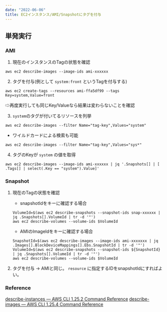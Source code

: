 ```yaml
---
date: "2022-06-06"
title: EC2インスタンス/AMI/Snapshotにタグを付与
---
```


## 単発実行
### AMI
1. 現在のインスタンスのTagの状態を確認
```
aws ec2 describe-images --image-ids ami-xxxxxx
```

2. タグを付与(例として `system:front` というTagを付与する)
```
aws ec2 create-tags --resources ami-ffa5df99 --tags Key=system,Value=front
```

⇨再度実行しても同じKey/Valueなら結果は変わらないことを確認

3. `system`のタグが付いてるリソースを列挙
```
aws ec2 describe-images --filter Name="tag-key",Values="system"
```
- ワイルドカードによる検索も可能
```
aws ec2 describe-images --filter Name="tag-key",Values="sys*"
```

4. タグのKeyが `system` の値を取得
```
aws ec2 describe-images --image-ids ami-xxxxxx | jq '.Snapshots[] | [ .Tags[] | select(.Key == "system").Value]'
```

### Snapshot
1. 現在のTagの状態を確認
	- snapshotIdをキーに確認する場合
	```
	VolumeId=$(aws ec2 describe-snapshots --snapshot-ids snap-xxxxxx | jq .Snapshots[].VolumeId | tr -d '"')
	aws ec2 describe-volumes --volume-ids $VolumeId
	```
	- AMIのImageIdをキーに確認する場合
	```
	SnapshotId=$(aws ec2 describe-images --image-ids ami-xxxxxxx | jq .Images[].BlockDeviceMappings[].Ebs.SnapshotId | tr -d '"')
	VolumeId=$(aws ec2 describe-snapshots --snapshot-ids ${SnapshotId} | jq .Snapshots[].VolumeId | tr -d '"')
	aws ec2 describe-volumes --volume-ids $VolumeId
	```

2. タグを付与
-> AMIと同じ。 `resource` に指定するIDをsnapshotIdにすればよい。

### Reference
[describe-instances — AWS CLI 1.25.2 Command Reference](https://docs.aws.amazon.com/cli/latest/reference/ec2/describe-instances.html)
[describe-images — AWS CLI 1.25.4 Command Reference](https://docs.aws.amazon.com/cli/latest/reference/ec2/describe-images.html)